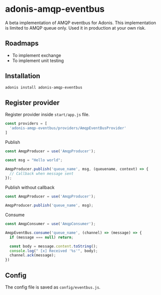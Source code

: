 # adonis-amqp-eventbus

A beta implementation of AMQP eventbus for Adonis. This implementation is limited to AMQP queue only. Used it in production at your own risk.

## Roadmaps

* To implement exchange
* To implement unit testing

## Installation

```bash
adonis install adonis-amqp-eventbus
```

## Register provider
Register provider inside `start/app.js` file.

```js
const providers = [
  'adonis-amqp-eventbus/providers/AmqpEventBusProvider'
]
```

Publish

```js
const AmqpProducer = use('AmqpProducer');

const msg = "Hello world";

AmqpProducer.publish('queue_name', msg, (queuename, context) => {
  // Callback when message sent
});
```

Publish without callback

```js
const AmqpProducer = use('AmqpProducer');

AmqpProducer.publish('queue_name', msg);
```

Consume

```js
const AmqpConsumer = use('AmqpConsumer');

AmqpEventBus.consume('queue_name', (channel) => (message) => {
  if (message === null) return;

  const body = message.content.toString();
  console.log(" [x] Received '%s'", body);
  channel.ack(message);
})
```

## Config

The config file is saved as `config/eventbus.js`.